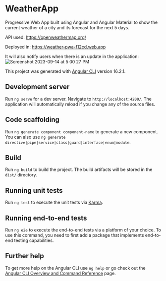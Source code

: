 # WeatherApp

Progressive Web App built using Angular and Angular Material to show the current weather of a city and its forecast for the next 5 days.


API used: https://openweathermap.org/

Deployed in: https://weather-pwa-f12cd.web.app

It will also notify users when there is an update in the application:
![Screenshot 2023-09-14 at 5 00 27 PM](https://github.com/RMJuanRuiz/Weather-PWA/assets/49765252/2fbfe1e4-5473-4222-83f0-e99f94a7fe9e)



This project was generated with [Angular CLI](https://github.com/angular/angular-cli) version 16.2.1.

## Development server

Run `ng serve` for a dev server. Navigate to `http://localhost:4200/`. The application will automatically reload if you change any of the source files.

## Code scaffolding

Run `ng generate component component-name` to generate a new component. You can also use `ng generate directive|pipe|service|class|guard|interface|enum|module`.

## Build

Run `ng build` to build the project. The build artifacts will be stored in the `dist/` directory.

## Running unit tests

Run `ng test` to execute the unit tests via [Karma](https://karma-runner.github.io).

## Running end-to-end tests

Run `ng e2e` to execute the end-to-end tests via a platform of your choice. To use this command, you need to first add a package that implements end-to-end testing capabilities.

## Further help

To get more help on the Angular CLI use `ng help` or go check out the [Angular CLI Overview and Command Reference](https://angular.io/cli) page.
